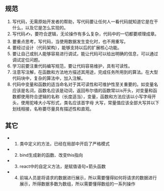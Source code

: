 <!--
 * @Author: hft
 * @Date: 2021-09-23 09:21:04
 * @LastEditors: hft
 * @LastEditTime: 2021-09-23 11:58:44
 * @Description: file content
-->
## 规范
1. 写代码，无需原始开发者的帮助，写代码要让任何人一看代码就知道它是在干什么，以及它是怎么实现的。
2. 写代码✍，要符合逻辑，无论操作有多么复杂，代码中的一切都要顺理成章。
3. 要重点思考，写代码，当使用数据发生变化时，也不用重写。
4. 要经过设计（代码架构），能够支持以后的扩展核心功能。
5. 要让自己或别人能够容易进行调试，能让代码可以给出明确的信息，可以通过调试定位问题。
6. 学习前要注重代码编写规范，要让代码容易维护，具有可读性。
7. 注意写注解，在函数和方法地方描述其用途，完成任务所用到的算法。在大型代码块中，复杂的算法中，加入注解。
8. 代码中变量和函数的适当命名对于其可读性和可维护性至关重要的。如变量名应该是名词，函数名应该是动词，返回布尔值的函数常以is开头，对变量和函数都使用符合逻辑的名称（长度适当），变量，函数和方法应该以小写字母开头，使用驼峰大小写形式，类名应该首字母 大写，常量值应该全部大写并以下划线相接，名称要尽量具有描述性和直观。

## 其它
* 1. 类中定义的方法，已经在局部中开启了严格模式
* 2. bind生成新的函数、改变this指向
* 3. react中的自定义方法，是赋值语句+箭头函数
* 4. 前端人员是将请求的数据进行展示，所以需要懂得如何将请求的数据进行展示，所得数据多数为数组，所以需要懂得数组的一系列操作
